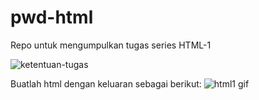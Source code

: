 # pwd-html
Repo untuk mengumpulkan tugas series HTML-1

![ketentuan-tugas](https://user-images.githubusercontent.com/77085799/113951906-c37bd900-983e-11eb-90ce-b404d800d312.png)

Buatlah html dengan keluaran sebagai berikut:
![html1 gif](https://user-images.githubusercontent.com/77085799/113954141-7f3f0780-9843-11eb-993f-e71f6412ab84.gif)
